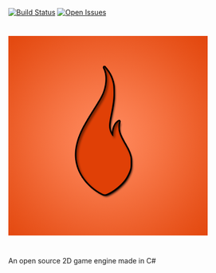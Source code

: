 [![Build Status](https://travis-ci.org/MatthiWare/Flamy2D.svg?branch=master&style=flat-square)](https://travis-ci.org/MatthiWare/Flamy2D)
[![Open Issues](https://img.shields.io/github/issues/matthiware/flamy2d.svg?style=flat-square)](https://github.com/MatthiWare/Flamy2D/issues)

#
[![Flamy](https://raw.githubusercontent.com/MatthiWare/Flamy2D/master/Flamy.png)](https://www.facebook.com/flamy2d/)
#
An open source 2D game engine made in C#
